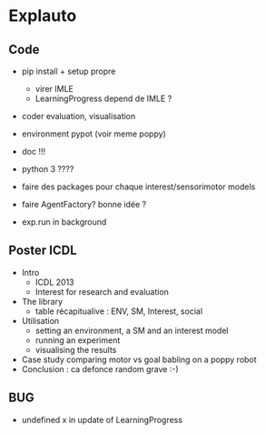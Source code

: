 # Explauto

## Code
* pip install + setup propre
    * virer IMLE
    * LearningProgress depend de IMLE ?

* coder evaluation, visualisation
* environment pypot (voir meme poppy)
* doc !!!
* python 3 ????
* faire des packages pour chaque interest/sensorimotor models
* faire AgentFactory? bonne idée ?
* exp.run in background



## Poster ICDL
* Intro
    * ICDL 2013
    * Interest for research and evaluation
* The library
    * table récapitualive : ENV, SM, Interest, social
* Utilisation
    * setting an environment, a SM and an interest model
    * running an experiment
    * visualising the results
* Case study comparing motor vs goal babling on a poppy robot
* Conclusion : ca defonce random grave :-)

## BUG
* undefined x in update of LearningProgress
